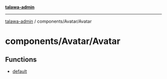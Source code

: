 [**talawa-admin**](../../../README.md)

***

[talawa-admin](../../../modules.md) / components/Avatar/Avatar

# components/Avatar/Avatar

## Functions

- [default](functions/default.md)
